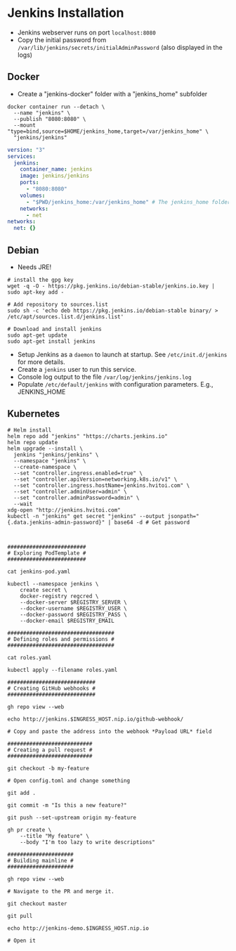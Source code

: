 # Jenkins Installation

- Jenkins webserver runs on port `localhost:8080`
- Copy the initial password from `/var/lib/jenkins/secrets/initialAdminPassword` (also displayed in the logs)

## Docker

- Create a "jenkins-docker" folder with a "jenkins_home" subfolder

```shell
docker container run --detach \
  --name "jenkins" \
  --publish "8080:8080" \
  --mount "type=bind,source=$HOME/jenkins_home,target=/var/jenkins_home" \
  "jenkins/jenkins"
```

```yaml
version: "3"
services:
  jenkins:
    container_name: jenkins
    image: jenkins/jenkins
    ports:
      - "8080:8080"
    volumes:
      - "$PWD/jenkins_home:/var/jenkins_home" # The jenkins_home folder must have user owner id 1000! (not root!)
    networks:
      - net
networks:
  net: {}
```

## Debian

- Needs JRE!

```shell
# install the gpg key
wget -q -O - https://pkg.jenkins.io/debian-stable/jenkins.io.key | sudo apt-key add -

# Add repository to sources.list
sudo sh -c 'echo deb https://pkg.jenkins.io/debian-stable binary/ > /etc/apt/sources.list.d/jenkins.list'

# Download and install jenkins
sudo apt-get update
sudo apt-get install jenkins
```

- Setup Jenkins as a `daemon` to launch at startup. See `/etc/init.d/jenkins` for more details.
- Create a `jenkins` user to run this service.
- Console log output to the file `/var/log/jenkins/jenkins.log`
- Populate `/etc/default/jenkins` with configuration parameters. E.g., JENKINS_HOME

## Kubernetes

```shell
# Helm install
helm repo add "jenkins" "https://charts.jenkins.io"
helm repo update
helm upgrade --install \
  jenkins "jenkins/jenkins" \
  --namespace "jenkins" \
  --create-namespace \
  --set "controller.ingress.enabled=true" \
  --set "controller.apiVersion=networking.k8s.io/v1" \
  --set "controller.ingress.hostName=jenkins.hvitoi.com" \
  --set "controller.adminUser=admin" \
  --set "controller.adminPassword=admin" \
  --wait
xdg-open "http://jenkins.hvitoi.com"
kubectl -n "jenkins" get secret "jenkins" --output jsonpath="{.data.jenkins-admin-password}" | base64 -d # Get password



#########################
# Exploring PodTemplate #
#########################

cat jenkins-pod.yaml

kubectl --namespace jenkins \
    create secret \
    docker-registry regcred \
    --docker-server $REGISTRY_SERVER \
    --docker-username $REGISTRY_USER \
    --docker-password $REGISTRY_PASS \
    --docker-email $REGISTRY_EMAIL

##################################
# Defining roles and permissions #
##################################

cat roles.yaml

kubectl apply --filename roles.yaml

############################
# Creating GitHub webhooks #
############################

gh repo view --web

echo http://jenkins.$INGRESS_HOST.nip.io/github-webhook/

# Copy and paste the address into the webhook *Payload URL* field

###########################
# Creating a pull request #
###########################

git checkout -b my-feature

# Open config.toml and change something

git add .

git commit -m "Is this a new feature?"

git push --set-upstream origin my-feature

gh pr create \
    --title "My feature" \
    --body "I'm too lazy to write descriptions"

#####################
# Building mainline #
#####################

gh repo view --web

# Navigate to the PR and merge it.

git checkout master

git pull

echo http://jenkins-demo.$INGRESS_HOST.nip.io

# Open it
```
